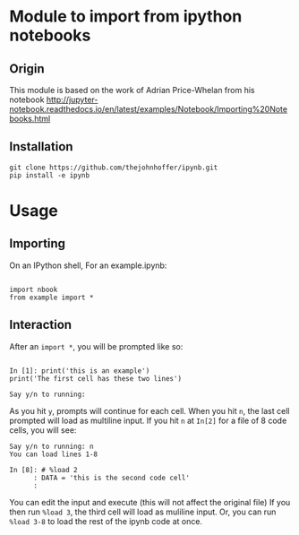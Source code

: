 # Module to import from ipython notebooks

## Origin

This module is based on the work of Adrian Price-Whelan from his notebook
http://jupyter-notebook.readthedocs.io/en/latest/examples/Notebook/Importing%20Notebooks.html

## Installation

```
git clone https://github.com/thejohnhoffer/ipynb.git
pip install -e ipynb
```

# Usage

## Importing

On an IPython shell,
For an example.ipynb:

```

import nbook
from example import *

```

## Interaction

After an `import *`, you will be prompted like so:

```

In [1]: print('this is an example')
print('The first cell has these two lines')

Say y/n to running: 

```

As you hit `y`, prompts will continue for each cell.
When you hit `n`, the last cell prompted will load as multiline input.
If you hit `n` at `In[2]` for a file of 8 code cells, you will see:

```
Say y/n to running: n                               
You can load lines 1-8                            
                                                    
In [8]: # %load 2                                   
      : DATA = 'this is the second code cell'
      :                                             
```

You can edit the input and execute (this will not affect the original file)
If you then run `%load 3`, the third cell will load as muliline input.
Or, you can run `%load 3-8` to load the rest of the ipynb code at once.
